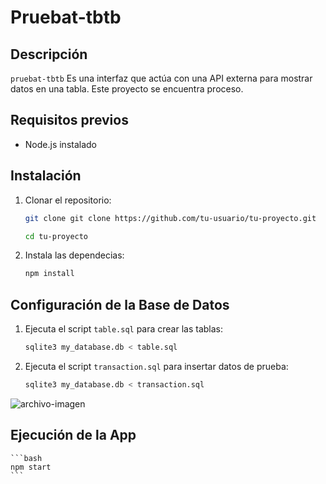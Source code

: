 # Pruebat-tbtb

## Descripción

`pruebat-tbtb` Es una interfaz que actúa con una API externa para mostrar datos en una tabla. Este proyecto se encuentra proceso.

## Requisitos previos

- Node.js instalado

## Instalación

1. Clonar el repositorio:

    ```bash
    git clone git clone https://github.com/tu-usuario/tu-proyecto.git
    ```

    ```bash
    cd tu-proyecto
    ```

2. Instala las dependecias:
    
    ```bash
    npm install
    ```

## Configuración de la Base de Datos

1. Ejecuta el script `table.sql` para crear las tablas:
   
    ```bash
    sqlite3 my_database.db < table.sql
    ```

2. Ejecuta el script `transaction.sql` para insertar datos de prueba:
   
    ```bash
    sqlite3 my_database.db < transaction.sql
    ```
![archivo-imagen](thumb.png)

## Ejecución de la App

    ```bash
    npm start
    ```

## 